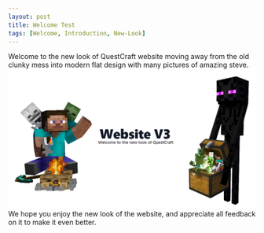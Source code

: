 ```yaml
---
layout: post
title: Welcome Test
tags: [Welcome, Introduction, New-Look]
---
```


Welcome to the new look of QuestCraft website moving away from the old clunky mess into modern flat design with many pictures of amazing steve.
![enter image description here](../images/post-images/welcome.png)
We hope you enjoy the new look of the website, and appreciate all feedback on it to make it even better.  